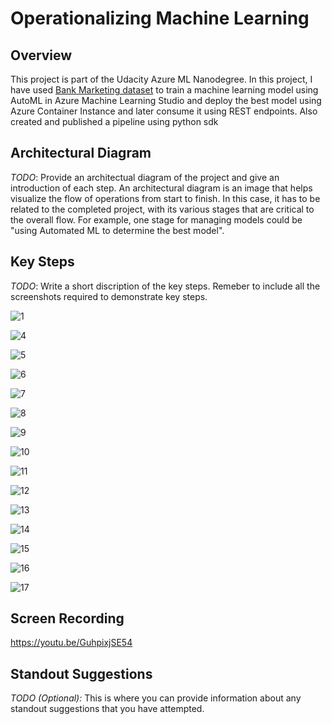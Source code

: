# Operationalizing Machine Learning

## Overview
This project is part of the Udacity Azure ML Nanodegree.
In this project, I have used [Bank Marketing dataset](https://automlsamplenotebookdata.blob.core.windows.net/automl-sample-notebook-data/bankmarketing_train.csv) to train a machine learning model using AutoML in Azure Machine Learning Studio and deploy the best model using Azure Container Instance and later consume it using REST endpoints. Also created and published a pipeline using python sdk

## Architectural Diagram
*TODO*: Provide an architectual diagram of the project and give an introduction of each step. An architectural diagram is an image that helps visualize the flow of operations from start to finish. In this case, it has to be related to the completed project, with its various stages that are critical to the overall flow. For example, one stage for managing models could be "using Automated ML to determine the best model". 

## Key Steps
*TODO*: Write a short discription of the key steps. Remeber to include all the screenshots required to demonstrate key steps. 

![1](https://user-images.githubusercontent.com/6285945/104132692-ff6ce280-53a4-11eb-9ce4-94f9d7b0aef9.png)

![4](https://user-images.githubusercontent.com/6285945/104132695-04ca2d00-53a5-11eb-8be3-a8ea8a7609e7.png)

![5](https://user-images.githubusercontent.com/6285945/104132699-07c51d80-53a5-11eb-8807-e553c9bdea58.png)

![6](https://user-images.githubusercontent.com/6285945/104132700-0ac00e00-53a5-11eb-8a5e-b77afce851de.png)

![7](https://user-images.githubusercontent.com/6285945/104132702-0d226800-53a5-11eb-8b4f-df5db497d03e.png)

![8](https://user-images.githubusercontent.com/6285945/104132705-0f84c200-53a5-11eb-815f-0ca5292a83ef.png)

![9](https://user-images.githubusercontent.com/6285945/104132706-127fb280-53a5-11eb-9ca8-d42e06a7aa3e.png)

![10](https://user-images.githubusercontent.com/6285945/104132709-157aa300-53a5-11eb-8a1e-adf4f2286cf0.png)

![11](https://user-images.githubusercontent.com/6285945/104132712-18759380-53a5-11eb-8770-0565e6677245.png)

![12](https://user-images.githubusercontent.com/6285945/104132716-1ad7ed80-53a5-11eb-8abd-a172ffc5d3ff.png)

![13](https://user-images.githubusercontent.com/6285945/104132717-1e6b7480-53a5-11eb-9b80-3c3e802febf4.png)

![14](https://user-images.githubusercontent.com/6285945/104132718-21666500-53a5-11eb-91e1-0dab41272370.png)

![15](https://user-images.githubusercontent.com/6285945/104132720-24615580-53a5-11eb-8725-1cf862efddaf.png)

![16](https://user-images.githubusercontent.com/6285945/104132722-26c3af80-53a5-11eb-8878-bb1234368f3a.png)

![17](https://user-images.githubusercontent.com/6285945/104132725-29bea000-53a5-11eb-9071-bfe2c5db722d.png)




## Screen Recording
https://youtu.be/GuhpixjSE54

## Standout Suggestions
*TODO (Optional):* This is where you can provide information about any standout suggestions that you have attempted.

